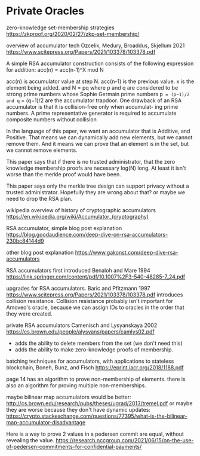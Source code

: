 Private Oracles
============

zero-knowledge set-membership strategies
https://zkproof.org/2020/02/27/zkp-set-membership/

overview of accumulator tech Ozcelik, Medury, Broaddus, Skjellum 2021
https://www.scitepress.org/Papers/2021/103378/103378.pdf

A simple RSA accumulator construction
consists of the following expression for addition:
acc(n) = acc(n-1)^X mod N

acc(n) is accumulator value at step N.
acc(n-1) is the previous value.
x is the element being added.
and N = pq where p and q are considered
to be strong prime numbers whose Sophie Germain
prime numbers p` = (p−1)/2 and q` = (q−1)/2
 are the accumulator trapdoor. One drawback of an
 RSA accumulator is that it is collision-free only when accumulat-
ing prime numbers. A prime representative generator
is required to accumulate composite numbers without
collision

In the language of this paper, we want an accumulator that is Additive, and Positive.
That means we can dynamically add new elements, but we cannot remove them.
And it means we can prove that an element is in the set, but we cannot remove elements.

This paper says that if there is no trusted administrator, that the zero knowledge membership proofs are necessary log(N) long. At least it isn't worse than the merkle proof would have been.

This paper says only the merkle tree design can support privacy without a trusted administrator. Hopefully they are wrong about that? or maybe we need to drop the RSA plan.

wikipedia overview of history of cryptographic accumulators
https://en.wikipedia.org/wiki/Accumulator_(cryptography)

RSA accumulator, simple blog post explanation
https://blog.goodaudience.com/deep-dive-on-rsa-accumulators-230bc84144d9

other blog post explanation https://www.gakonst.com/deep-dive-rsa-accumulators

RSA accumulators first introduced Benaloh and Mare 1994
https://link.springer.com/content/pdf/10.1007%2F3-540-48285-7_24.pdf

upgrades for RSA accumulators. Baric and Pfitzmann 1997
https://www.scitepress.org/Papers/2021/103378/103378.pdf
introduces collision resistance.
Collision resistance probably isn't important for Amoveo's oracle, because we can assign IDs to oracles in the order that they were created.

private RSA accumulators Camenisch and Lysyanskaya 2002
https://cs.brown.edu/people/alysyans/papers/camlys02.pdf
* adds the ability to delete members from the set (we don't need this)
* adds the ability to make zero-knowledge proofs of membership.

batching techniques for accumulators, with applications to stateless blockchain, Boneh, Bunz, and Fisch 
https://eprint.iacr.org/2018/1188.pdf

page 14 has an algorithm to prove non-membership of elements.
there is also an algorithm for proving multiple non-memberships.

maybe bilinear map accumulators would be better:
http://cs.brown.edu/research/pubs/theses/ugrad/2013/tremel.pdf
or maybe they are worse because they don't have dynamic updates: https://crypto.stackexchange.com/questions/77395/what-is-the-bilinear-map-accumulator-disadvantage

Here is a way to prove 2 values in a pedersen commit are equal, without revealing the value.
https://research.nccgroup.com/2021/06/15/on-the-use-of-pedersen-commitments-for-confidential-payments/

